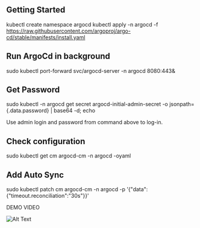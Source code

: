 ## Getting Started

kubectl create namespace argocd
kubectl apply -n argocd -f https://raw.githubusercontent.com/argoproj/argo-cd/stable/manifests/install.yaml

## Run ArgoCd in background
sudo kubectl port-forward svc/argocd-server -n argocd 8080:443&

## Get Password
sudo kubectl -n argocd get secret argocd-initial-admin-secret -o jsonpath={.data.password} | base64 -d; echo

Use admin login and password from command above to log-in.

## Check configuration

sudo kubectl get cm argocd-cm -n argocd -oyaml

## Add Auto Sync

sudo kubectl patch cm argocd-cm -n argocd -p '{"data":{"timeout.reconciliation":"30s"}}'

DEMO VIDEO

![Alt Text](https://github.com/spiritantgit/asciiartify/blob/main/demosync.gif)